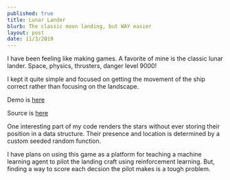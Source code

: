 ```yaml
---
published: true
title: Lunar Lander
blurb: The classic moon landing, but WAY easier
layout: post
date: 11/3/2019
---
```


I have been feeling like making games. A favorite of mine is the classic lunar lander. Space, physics, thrusters, danger level 9000!

I kept it quite simple and focused on getting the movement of the ship correct rather than focusing on the landscape.

Demo is [here](https://dijs.github.io/lunar-lander/)

Source is [here](https://github.com/dijs/lunar-lander)

One interesting part of my code renders the stars without ever storing their position in a data structure. Their presence and location is determined by a custom seeded random function.

I have plans on using this game as a platform for teaching a machine learning agent to pilot the landing craft using reinforcement learning. But, finding a way to score each decsion the pilot makes is a tough problem.
